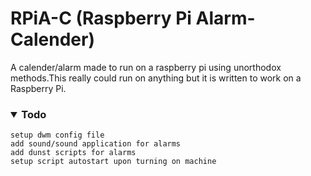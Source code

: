 # RPiA-C (Raspberry Pi Alarm-Calender)
A calender/alarm made to run on a raspberry pi using unorthodox methods.This really could run on anything but it is written to work on a Raspberry Pi.

### <details open><summary>Todo</summary>
  
  ```
  setup dwm config file 
  add sound/sound application for alarms
  add dunst scripts for alarms
  setup script autostart upon turning on machine
  ```
  
</details>
